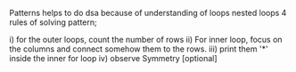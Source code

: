 Patterns helps to do dsa because of understanding of loops 
nested loops 
4 rules of solving pattern;

i) for the outer loops, count the number of rows 
ii) For inner loop, focus on the columns and connect somehow them to the rows.
iii) print them '*' inside the inner for loop 
iv) observe Symmetry [optional]